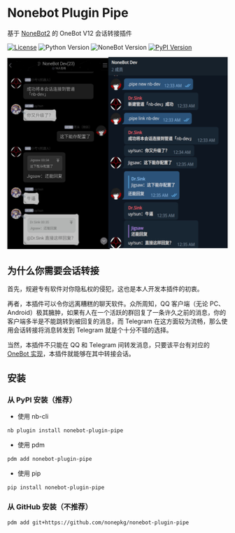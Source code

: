 # Nonebot Plugin Pipe

基于 [NoneBot2](https://github.com/nonebot/nonebot2) 的 OneBot V12 会话转接插件

[![License](https://img.shields.io/github/license/nonepkg/nonebot-plugin-pipe?style=flat-square)](LICENSE)
![Python Version](https://img.shields.io/badge/python-3.8+-blue.svg?style=flat-square)
![NoneBot Version](https://img.shields.io/badge/nonebot-2.0.0rc2+-red.svg?style=flat-square)
[![PyPI Version](https://img.shields.io/pypi/v/nonebot-plugin-pipe.svg?style=flat-square)](https://pypi.python.org/pypi/nonebot-plugin-pipe)

![截图](./docs/screenshot.jpg)

## 为什么你需要会话转接

首先，规避专有软件对你隐私权的侵犯，这也是本人开发本插件的初衷。

再者，本插件可以令你远离糟糕的聊天软件。众所周知，QQ 客户端（无论 PC、Android）极其臃肿，如果有人在一个活跃的群回复了一条许久之前的消息，你的客户端多半是不能跳转到被回复的消息，而 Telegram 在这方面较为流畅，那么使用会话转接将消息转发到 Telegram 就是个十分不错的选择。

当然，本插件不只能在 QQ 和 Telegram 间转发消息，只要该平台有对应的 [OneBot 实现](https://onebot.dev/ecosystem.html#onebot-%E5%AE%9E%E7%8E%B0)，本插件就能够在其中转接会话。

## 安装

### 从 PyPI 安装（推荐）

- 使用 nb-cli  

```sh
nb plugin install nonebot-plugin-pipe
```

- 使用 pdm

```sh
pdm add nonebot-plugin-pipe
```

- 使用 pip

```sh
pip install nonebot-plugin-pipe
```

### 从 GitHub 安装（不推荐）

```sh
pdm add git+https://github.com/nonepkg/nonebot-plugin-pipe
```

